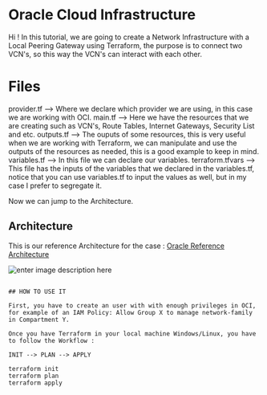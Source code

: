 # Oracle Cloud Infrastructure

Hi ! In this tutorial, we are going to create a Network Infrastructure with a Local Peering Gateway using Terraform, the purpose is to connect two VCN's, so this way the VCN's can interact with each other.


# Files

provider.tf --> Where we declare which provider we are using, in this case we are working with OCI.
main.tf --> Here we have the resources that we are creating such as VCN's, Route Tables, Internet Gateways, Security List and etc.
outputs.tf --> The ouputs of some resources, this is very useful when we are working with Terraform, we can manipulate and use the outputs of the resources as needed, this is a good example to keep in mind.
variables.tf --> In this file we can declare our variables.
terraform.tfvars --> This file has the inputs of the variables that we declared in the variables.tf, notice that you can use variables.tf to input the values as well, but in my case I prefer to segregate it.

Now we can jump to the Architecture.


## Architecture

This is our reference Architecture for the case : [Oracle Reference Architecture](https://docs.oracle.com/en-us/iaas/Content/Network/Tasks/localVCNpeering.htm)

![enter image description here](https://docs.oracle.com/en-us/iaas/Content/Resources/Images/network_local_peering_basic.png)
```

## HOW TO USE IT

First, you have to create an user with with enough privileges in OCI, for example of an IAM Policy: Allow Group X to manage network-family in Compartment Y.

Once you have Terraform in your local machine Windows/Linux, you have to follow the Workflow :

INIT --> PLAN --> APPLY

terraform init
terraform plan
terraform apply
